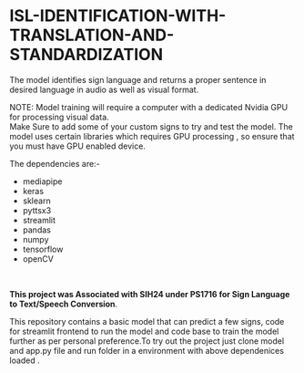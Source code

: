 # ISL-IDENTIFICATION-WITH-TRANSLATION-AND-STANDARDIZATION
The model identifies sign language and returns a proper sentence in desired language in audio as well as visual format.
 
NOTE: Model training will require a computer with a dedicated Nvidia GPU for processing visual data.
<br/>
Make Sure to add some of your custom signs to try and test the model. The model uses certain libraries which requires GPU processing , so ensure that you must have GPU enabled device.
 
The dependencies are:-  
* mediapipe<br/>  
* keras<br/>
* sklearn <br/>     
* pyttsx3 <br/>  
* streamlit<br/> 
* pandas<br/>
* numpy<br/>
* tensorflow<br/>
* openCV <br/>
 
<br/>

**This project was Associated with SIH24 under PS1716 for Sign Language to Text/Speech Conversion**.  

This repository contains a basic model that can predict a few signs, code for streamlit frontend to run the model and code base to train the model further as per personal preference.To try out the project just clone model and app.py file and run folder in a environment with above dependenices loaded . 
